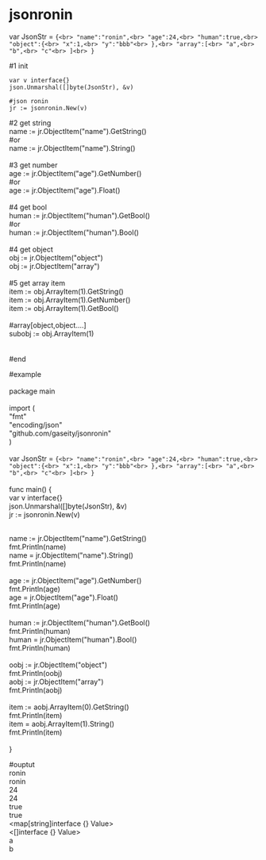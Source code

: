 # jsonronin

var JsonStr = `{<br>
	"name":"ronin",<br>
	"age":24,<br>
	"human":true,<br>
	"object":{<br>
		"x":1,<br>
		"y":"bbb"<br>
	},<br>
	"array":[<br>
		"a",<br>
		"b",<br>
		"c"<br>
	]<br>
}`<br>

#1 init

	var v interface{}
	json.Unmarshal([]byte(JsonStr), &v)

	#json ronin
	jr := jsonronin.New(v)


#2 get string <br>
name := jr.ObjectItem("name").GetString()<br>
#or<br>
name := jr.ObjectItem("name").String()<br>
<br>
#3 get number<br>
age := jr.ObjectItem("age").GetNumber()<br>
#or<br>
age := jr.ObjectItem("age").Float()<br>
<br>
#4 get bool<br>
human := jr.ObjectItem("human").GetBool()<br>
#or<br>
human := jr.ObjectItem("human").Bool()<br>
<br>
#4 get object<br>
obj := jr.ObjectItem("object")<br>
obj := jr.ObjectItem("array")<br>
<br>
#5 get array item<br>
item := obj.ArrayItem(1).GetString()<br>
item := obj.ArrayItem(1).GetNumber()<br>
item := obj.ArrayItem(1).GetBool()<br>
<br>
#array[object,object....]<br>
subobj := obj.ArrayItem(1)<br>
<br>
<br>
#end<br>

#example<br>
<br>
package main<br>
<br>
import (<br>
	"fmt"<br>
	"encoding/json"<br>
	"github.com/gaseity/jsonronin"<br>
)<br>
<br>
var JsonStr = `{<br>
	"name":"ronin",<br>
	"age":24,<br>
	"human":true,<br>
	"object":{<br>
		"x":1,<br>
		"y":"bbb"<br>
	},<br>
	"array":[<br>
		"a",<br>
		"b",<br>
		"c"<br>
	]<br>
}`<br>
<br>
func main() {<br>
	var v interface{}<br>
	json.Unmarshal([]byte(JsonStr), &v)<br>
	jr := jsonronin.New(v)<br>

<br>
name := jr.ObjectItem("name").GetString()<br>
fmt.Println(name)<br>
name = jr.ObjectItem("name").String()<br>
fmt.Println(name)<br>
<br>
age := jr.ObjectItem("age").GetNumber()<br>
fmt.Println(age)<br>
age = jr.ObjectItem("age").Float()<br>
fmt.Println(age)<br>
<br>
human := jr.ObjectItem("human").GetBool()<br>
fmt.Println(human)<br>
human  = jr.ObjectItem("human").Bool()<br>
fmt.Println(human)<br>
<br>
oobj := jr.ObjectItem("object")<br>
fmt.Println(oobj)<br>
aobj := jr.ObjectItem("array")<br>
fmt.Println(aobj)<br>
<br>
item := aobj.ArrayItem(0).GetString()<br>
fmt.Println(item)<br>
item  = aobj.ArrayItem(1).String()<br>
fmt.Println(item)<br>
<br>
}<br>

#ouptut<br>
ronin<br>
ronin<br>
24<br>
24<br>
true<br>
true<br>
<map[string]interface {} Value><br>
<[]interface {} Value><br>
a<br>
b<br>
